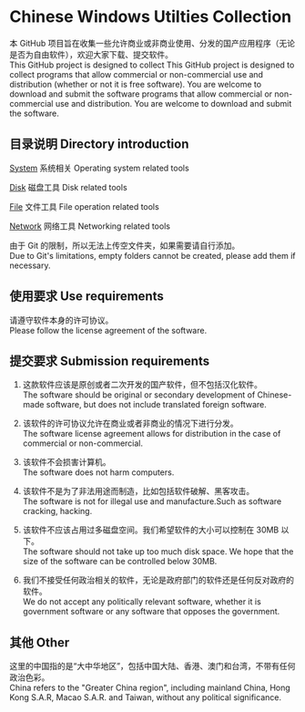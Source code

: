 # Chinese Windows Utilties Collection

本 GitHub 项目旨在收集一些允许商业或非商业使用、分发的国产应用程序（无论是否为自由软件），欢迎大家下载、提交软件。<br/>This GitHub project is designed to collect This GitHub project is designed to collect programs that allow commercial or non-commercial use and distribution (whether or not it is free software). You are welcome to download and submit the software programs that allow commercial or non-commercial use and distribution. You are welcome to download and submit the software.

## 目录说明 Directory introduction

[System](System/)  系统相关  Operating system related tools

[Disk](Disk/)  磁盘工具  Disk related tools

[File](File/)  文件工具  File operation related tools

[Network](Network/)  网络工具  Networking related tools

由于 Git 的限制，所以无法上传空文件夹，如果需要请自行添加。<br/>Due to Git's limitations, empty folders cannot be created, please add them if necessary.

## 使用要求 Use requirements

请遵守软件本身的许可协议。<br/>Please follow the license agreement of the software.

## 提交要求 Submission requirements

1. 这款软件应该是原创或者二次开发的国产软件，但不包括汉化软件。<br/>The software should be original or secondary development of Chinese-made software, but does not include translated foreign software.

2. 该软件的许可协议允许在商业或者非商业的情况下进行分发。<br/>The software license agreement allows for distribution in the case of commercial or non-commercial.

3. 该软件不会损害计算机。<br/>The software does not harm computers.

4. 该软件不是为了非法用途而制造，比如包括软件破解、黑客攻击。<br/>The software is not for illegal use and manufacture.Such as software cracking, hacking.

5. 该软件不应该占用过多磁盘空间。我们希望软件的大小可以控制在 30MB 以下。<br/>The software should not take up too much disk space. We hope that the size of the software can be controlled below 30MB.

6. 我们不接受任何政治相关的软件，无论是政府部门的软件还是任何反对政府的软件。<br/>We do not accept any politically relevant software, whether it is government software or any software that opposes the government.

## 其他 Other

这里的中国指的是“大中华地区”，包括中国大陆、香港、澳门和台湾，不带有任何政治色彩。<br/>China refers to the "Greater China region", including mainland China, Hong Kong S.A.R, Macao S.A.R. and Taiwan, without any political significance.